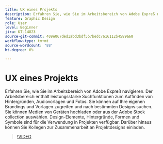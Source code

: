 ```yaml
---
title: UX eines Projekts
description: Erfahren Sie, wie Sie im Arbeitsbereich von Adobe Expreß navigieren.
feature: Graphic Design
role: User
level: Beginner
jira: KT-14823
source-git-commit: 409e067ded1abd3bdf5b7bedc7616112b4589a60
workflow-type: tm+mt
source-wordcount: '88'
ht-degree: 0%

---
```


# UX eines Projekts

Erfahren Sie, wie Sie im Arbeitsbereich von Adobe Expreß navigieren. Der Arbeitsbereich enthält leistungsstarke Suchfunktionen zum Auffinden von Hintergründen, Audiovorlagen und Fotos. Sie können auf Ihre eigenen Brandings und Vorlagen zugreifen und nach bestimmten Designs suchen. Sie können Medien von Geräten hochladen oder aus der Adobe Stock collection auswählen. Design-Elemente, Hintergründe, Formen und Symbole sind für die Verwendung in Projekten verfügbar. Darüber hinaus können Sie Kollegen zur Zusammenarbeit an Projektdesigns einladen.

>[!VIDEO](https://video.tv.adobe.com/v/3426932?quality=12&learn=on&hidetitle=true)
